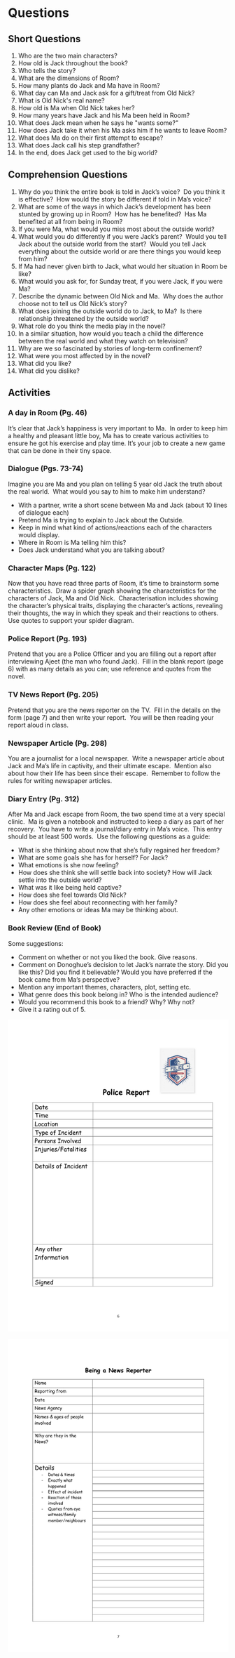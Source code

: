 # Questions

## Short Questions

1. Who are the two main characters?
2. How old is Jack throughout the book?
3. Who tells the story?
4. What are the dimensions of Room?
5. How many plants do Jack and Ma have in Room?
6. What day can Ma and Jack ask for a gift/treat from Old Nick?
7. What is Old Nick's real name?
8. How old is Ma when Old Nick takes her?
9. How many years have Jack and his Ma been held in Room?
10. What does Jack mean when he says he "wants some?"
11. How does Jack take it when his Ma asks him if he wants to leave Room?
12. What does Ma do on their first attempt to escape?
13. What does Jack call his step grandfather?
14. In the end, does Jack get used to the big world?

## **Comprehension Questions**

1. Why do you think the entire book is told in Jack’s voice?  Do you think it is effective?  How would the story be different if told in Ma’s voice?
2. What are some of the ways in which Jack’s development has been stunted by growing up in Room?  How has he benefited?  Has Ma benefited at all from being in Room?
3. If you were Ma, what would you miss most about the outside world?
4. What would you do differently if you were Jack’s parent?  Would you tell Jack about the outside world from the start?  Would you tell Jack everything about the outside world or are there things you would keep from him?
5. If Ma had never given birth to Jack, what would her situation in Room be like?
6. What would you ask for, for Sunday treat, if you were Jack, if you were Ma?
7. Describe the dynamic between Old Nick and Ma.  Why does the author choose not to tell us Old Nick’s story?
8. What does joining the outside world do to Jack, to Ma?  Is there relationship threatened by the outside world?
9. What role do you think the media play in the novel?
10. In a similar situation, how would you teach a child the difference between the real world and what they watch on television?
11. Why are we so fascinated by stories of long-term confinement?
12. What were you most affected by in the novel?
13. What did you like?
14. What did you dislike?

## **Activities**

### A day in Room (Pg. 46)

It’s clear that Jack’s happiness is very important to Ma.  In order to keep him a healthy and pleasant little boy, Ma has to create various activities to ensure he got his exercise and play time. It’s your job to create a new game that can be done in their tiny space.

### Dialogue (Pgs. 73-74)

Imagine you are Ma and you plan on telling 5 year old Jack the truth about the real world.  What would you say to him to make him understand?

- With a partner, write a short scene between Ma and Jack (about 10 lines of dialogue each)
- Pretend Ma is trying to explain to Jack about the Outside.
- Keep in mind what kind of actions/reactions each of the characters would display.
- Where in Room is Ma telling him this?
- Does Jack understand what you are talking about?

### Character Maps (Pg. 122)

Now that you have read three parts of Room, it’s time to brainstorm some characteristics.  Draw a spider graph showing the characteristics for the characters of Jack, Ma and Old Nick.  Characterisation includes showing the character’s physical traits, displaying the character’s actions, revealing their thoughts, the way in which they speak and their reactions to others.  Use quotes to support your spider diagram.

### Police Report (Pg. 193)

Pretend that you are a Police Officer and you are filling out a report after interviewing Ajeet (the man who found Jack).  Fill in the blank report (page 6) with as many details as you can; use reference and quotes from the novel.

### TV News Report (Pg. 205)

Pretend that you are the news reporter on the TV.  Fill in the details on the form (page 7) and then write your report.  You will be then reading your report aloud in class.

### Newspaper Article (Pg. 298)

You are a journalist for a local newspaper.  Write a newspaper article about Jack and Ma’s life in captivity, and their ultimate escape.  Mention also about how their life has been since their escape.  Remember to follow the rules for writing newspaper articles.

### Diary Entry (Pg. 312)

After Ma and Jack escape from Room, the two spend time at a very special clinic.  Ma is given a notebook and instructed to keep a diary as part of her recovery.  You have to write a journal/diary entry in Ma’s voice.  This entry should be at least 500 words.  Use the following questions as a guide:

- What is she thinking about now that she’s fully regained her freedom?
- What are some goals she has for herself? For Jack?
- What emotions is she now feeling?
- How does she think she will settle back into society? How will Jack settle into the outside world?
- What was it like being held captive?
- How does she feel towards Old Nick?
- How does she feel about reconnecting with her family?
- Any other emotions or ideas Ma may be thinking about.

### Book Review (End of Book)

Some suggestions:

- Comment on whether or not you liked the book. Give reasons.
- Comment on Donoghue’s decision to let Jack’s narrate the story. Did you like this? Did you find it believable? Would you have preferred if the book came from Ma’s perspective?
- Mention any important themes, characters, plot, setting etc.
- What genre does this book belong in? Who is the intended audience?
- Would you recommend this book to a friend? Why? Why not?
- Give it a rating out of 5.

![canvas.png](Questions%20afd1d/canvas.png)

![2.png](Questions%20afd1d/2.png)
